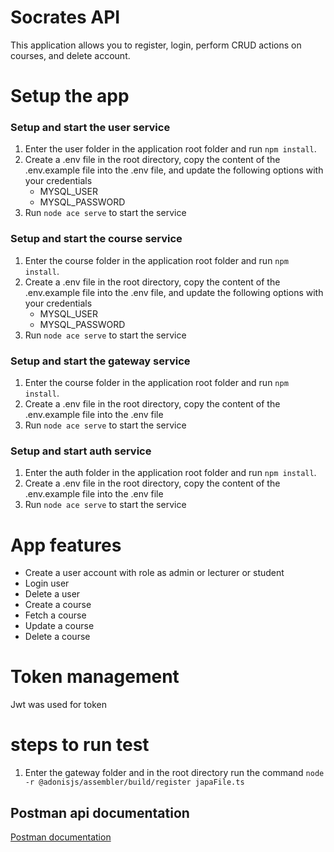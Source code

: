 # Socrates API
This application allows you to register, login, perform CRUD actions on courses, and delete account.

# Setup the app
### Setup and start the user service
1. Enter the user folder in the application root folder and run ```npm install```.
2. Create a .env file in the root directory, copy the content of the .env.example file into the .env file, and update the following options with your credentials
	* MYSQL_USER
	* MYSQL_PASSWORD
3. Run ```node ace serve``` to start the service

### Setup and start the course service
1. Enter the course folder in the application root folder and run ```npm install```.
2. Create a .env file in the root directory, copy the content of the .env.example file into the .env file, and update the following options with your credentials
	* MYSQL_USER
	* MYSQL_PASSWORD
3. Run ```node ace serve``` to start the service

### Setup and start the gateway service
1. Enter the course folder in the application root folder and run ```npm install```.
2. Create a .env file in the root directory, copy the content of the .env.example file into the .env file
3. Run ```node ace serve``` to start the service

### Setup and start auth service
1. Enter the auth folder in the application root folder and run ```npm install```.
2. Create a .env file in the root directory, copy the content of the .env.example file into the .env file
3. Run ```node ace serve``` to start the service

# App features
* Create a user account with role as admin or lecturer or student
* Login user
* Delete a user
* Create a course
* Fetch a course
* Update a course
* Delete a course

# Token management
Jwt was used for token

# steps to run test
1. Enter the gateway folder and in the root directory run the command ```node -r @adonisjs/assembler/build/register japaFile.ts```

## Postman api documentation
[Postman documentation](https://documenter.getpostman.com/view/10415712/Tzm9kFFM)
